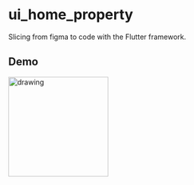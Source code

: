# ui_home_property

Slicing from figma to code with the Flutter framework.

## Demo

<img src="https://github.com/dna2121/flutter-ui-home-property/assets/80125535/43afd577-0a36-49b0-9d19-9eeb17a19d22" alt="drawing" width="200"/>

